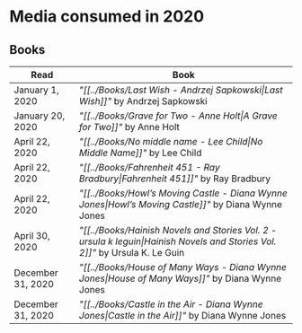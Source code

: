 # Media consumed in 2020

## Books
| Read              | Book                                                                                                                         |
| ----------------- | ---------------------------------------------------------------------------------------------------------------------------- |
| January 1, 2020   | _"[[../Books/Last Wish - Andrzej Sapkowski\|Last Wish]]"_ by Andrzej Sapkowski                                               |
| January 20, 2020  | _"[[../Books/Grave for Two - Anne Holt\|A Grave for Two]]"_ by Anne Holt                                                     |
| April 22, 2020    | _"[[../Books/No middle name - Lee Child\|No Middle Name]]"_ by Lee Child                                                     |
| April 22, 2020    | _"[[../Books/Fahrenheit 451 - Ray Bradbury\|Fahrenheit 451]]"_ by Ray Bradbury                                               |
| April 22, 2020    | _"[[../Books/Howl’s Moving Castle - Diana Wynne Jones\|Howl’s Moving Castle]]"_ by Diana Wynne Jones                         |
| April 30, 2020    | _"[[../Books/Hainish Novels and Stories Vol. 2 - ursula k leguin\|Hainish Novels and Stories Vol. 2]]"_ by Ursula K. Le Guin |
| December 31, 2020 | _"[[../Books/House of Many Ways - Diana Wynne Jones\|House of Many Ways]]"_ by Diana Wynne Jones                             |
| December 31, 2020 | _"[[../Books/Castle in the Air - Diana Wynne Jones\|Castle in the Air]]"_ by Diana Wynne Jones                               |

